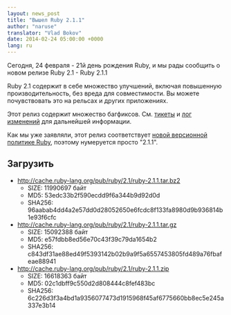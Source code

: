 ```yaml
---
layout: news_post
title: "Вышел Ruby 2.1.1"
author: "naruse"
translator: "Vlad Bokov"
date: 2014-02-24 05:00:00 +0000
lang: ru
---
```


Сегодня, 24 февраля - 21й день рождения Ruby, и мы рады сообщить о новом релизе Ruby 2.1 - Ruby 2.1.1

Ruby 2.1 содержит в себе множество улучшений, включая повышенную производительность,
без вреда для совместимости. Вы можете почувствовать это на рельсах и других приложениях.

Этот релиз содержит множество багфиксов.
См. [тикеты](https://bugs.ruby-lang.org/projects/ruby-21/issues?set_filter=1&amp;status_id=5)
и [лог изменений](http://svn.ruby-lang.org/repos/ruby/tags/v2_1_1/ChangeLog) для дальнейшей информации.

Как мы уже заявляли, этот релиз соответствует [новой версионной политике Ruby](https://www.ruby-lang.org/en/news/2013/12/21/semantic-versioning-after-2-1-0/),
поэтому нумеруется просто "2.1.1".

## Загрузить

* <http://cache.ruby-lang.org/pub/ruby/2.1/ruby-2.1.1.tar.bz2>
  * SIZE:   11990697 байт
  * MD5:    53edc33b2f590ecdd9f6a344b9d92d0d
  * SHA256: 96aabab4dd4a2e57dd0d28052650e6fcdc8f133fa8980d9b936814b1e93f6cfc
* <http://cache.ruby-lang.org/pub/ruby/2.1/ruby-2.1.1.tar.gz>
  * SIZE:   15092388 байт
  * MD5:    e57fdbb8ed56e70c43f39c79da1654b2
  * SHA256: c843df31ae88ed49f5393142b02b9a9f5a6557453805fd489a76fbafeae88941
* <http://cache.ruby-lang.org/pub/ruby/2.1/ruby-2.1.1.zip>
  * SIZE:   16618363 байт
  * MD5:    02c1dbff9c550d2d808444c8fef483bc
  * SHA256: 6c226d3f3a4bd1a9356077473d1915968f45af6775660bb8ec5e245a337e3b14
